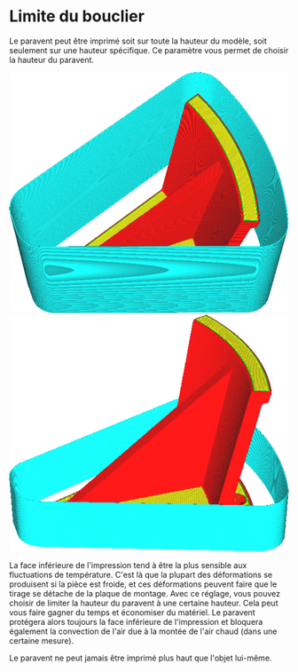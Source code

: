 Limite du bouclier
====
Le paravent peut être imprimé soit sur toute la hauteur du modèle, soit seulement sur une hauteur spécifique. Ce paramètre vous permet de choisir la hauteur du paravent.

![Le paravent est aussi haut que le modèle](../../../articles/images/draft_shield_enabled.png)
![Le paravent est limité à 20mm de hauteur](../../../articles/images/draft_shield_height_limitation.png)

La face inférieure de l'impression tend à être la plus sensible aux fluctuations de température. C'est là que la plupart des déformations se produisent si la pièce est froide, et ces déformations peuvent faire que le tirage se détache de la plaque de montage. Avec ce réglage, vous pouvez choisir de limiter la hauteur du paravent à une certaine hauteur. Cela peut vous faire gagner du temps et économiser du matériel. Le paravent protégera alors toujours la face inférieure de l'impression et bloquera également la convection de l'air due à la montée de l'air chaud (dans une certaine mesure).

Le paravent ne peut jamais être imprimé plus haut que l'objet lui-même.
